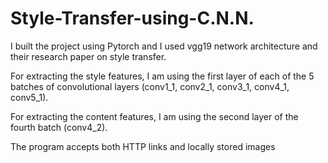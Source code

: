 # Style-Transfer-using-C.N.N.

I built the project using Pytorch and I used vgg19 network architecture and their research paper on style transfer. 

For extracting the style features, I am using the first layer of each of the 5 batches of convolutional layers 
(conv1_1, conv2_1, conv3_1, conv4_1, conv5_1). 

For extracting the content features, 
I am using the second layer of the fourth batch (conv4_2).  

The program accepts both HTTP links and locally stored images

